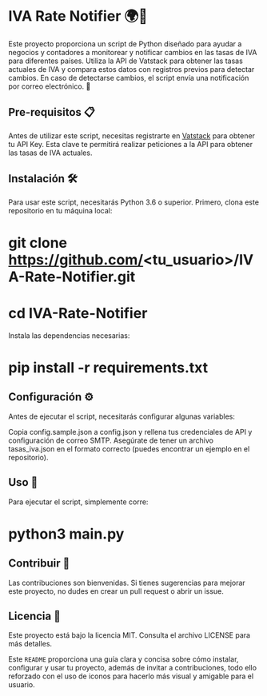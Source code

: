 # IVA Rate Notifier 🌍💼

Este proyecto proporciona un script de Python diseñado para ayudar a negocios y contadores a monitorear y notificar cambios en las tasas de IVA para diferentes países. Utiliza la API de Vatstack para obtener las tasas actuales de IVA y compara estos datos con registros previos para detectar cambios. En caso de detectarse cambios, el script envía una notificación por correo electrónico. 📧

## Pre-requisitos 📋
Antes de utilizar este script, necesitas registrarte en [Vatstack](https://vatstack.com) para obtener tu API Key. Esta clave te permitirá realizar peticiones a la API para obtener las tasas de IVA actuales.

## Instalación 🛠️
Para usar este script, necesitarás Python 3.6 o superior. Primero, clona este repositorio en tu máquina local:

# git clone https://github.com/<tu_usuario>/IVA-Rate-Notifier.git
# cd IVA-Rate-Notifier

Instala las dependencias necesarias:
# pip install -r requirements.txt

## Configuración ⚙️
Antes de ejecutar el script, necesitarás configurar algunas variables:

Copia config.sample.json a config.json y rellena tus credenciales de API y configuración de correo SMTP.
Asegúrate de tener un archivo tasas_iva.json en el formato correcto (puedes encontrar un ejemplo en el repositorio).

## Uso 🚀
Para ejecutar el script, simplemente corre:
# python3 main.py

## Contribuir 🤝
Las contribuciones son bienvenidas. Si tienes sugerencias para mejorar este proyecto, no dudes en crear un pull request o abrir un issue.

## Licencia 📄
Este proyecto está bajo la licencia MIT. Consulta el archivo LICENSE para más detalles.


Este `README` proporciona una guía clara y concisa sobre cómo instalar, configurar y usar tu proyecto, además de invitar a contribuciones, todo ello reforzado con el uso de iconos para hacerlo más visual y amigable para el usuario.

